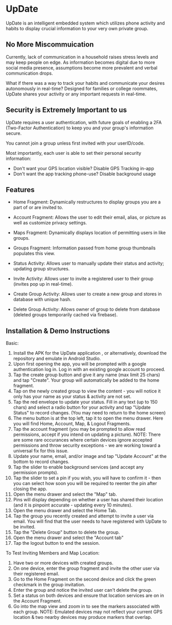 # UpDate

UpDate is an intelligent embedded system which utilizes phone activity and habits to display crucial information to your very own private group.

## No More Miscommuication

Currently, lack of communication in a household raises stress levels and may keep people on edge. As information becomes digital due to more social media presence, assumptions become more prevalent and verbal communication drops.

What if there was a way to track your habits and communicate your desires autonomously in real-time? Designed for families or college roommates, UpDate shares your activity or any important requests in real-time.

## Security is Extremely Important to us

UpDate requires a user authentication, with future goals of enabling a 2FA (Two-Factor Authentication) to keep you and your group's information secure.

You cannot join a group unless first invited with your userID/code.

Most importantly, each user is able to set their personal security information:
 - Don't want your GPS location visible?  Disable GPS Tracking in-app
 - Don't want the app tracking phone-use? Disable background usage

## Features

- Home Fragment: Dynamically restructures to display groups you are a part of or are invited to.
- Account Fragment: Allows the user to edit their email, alias, or picture as well as customize privacy settings.
- Maps Fragment: Dynamically displays location of permitting users in like groups.
- Groups Fragment: Information passed from home group thumbnails populates this view.

- Status Activity: Allows user to manually update their status and activity; updating group structures.
- Invite Activity: Allows user to invite a registered user to their group (invites pop up in real-time).
- Create Group Activity: Allows user to create a new group and stores in database with unique hash.
- Delete Group Activity: Allows owner of group to delete from database (deleted groups temporarily cached via firebase).

## Installation & Demo Instructions

Basic:
 1. Install the APK for the UpDate application <here>, or alternatively, download the repository and emulate in Android Studio.
 2. Upon first opening the app, you will be prompted with a google authentication log in. Log in with an existing google account to proceed.
 3. Tap the create group button and give it any name (max limit 25 chars) and tap "Create". Your group will automatically be added to the home fragment.
 4. Tap on the newly created group to view the content - you will notice it only has your name as your status & activity are not set.
 5. Tap the red envelope to update your status. Fill in any text (up to 150 chars) and select a radio button for your activity and tap "Update Status" to record changes. (You may need to return to the home screen)
 6. The menu button is at the top left, tap it to open the menu drawer. Here you will find Home, Account, Map, & Logout Fragments.
 7. Tap the account fragment (you may be prompted to allow read permissions, accept if you intend on updating a picture). 
    NOTE: There are some rare occurances where certain devices ignore accepted permissions and throw security exceptions - we are working toward a universal fix for this issue.
 8. Update your name, email, and/or image and tap "Update Account" at the bottom to record changes.
 9. Tap the slider to enable background services (and accept any permission prompts).
 10. Tap the slider to set a pin if you wish, you will have to confirm it - then you can select how soon you will be required to reenter the pin after closing the app.
 11. Open the menu drawer and select the "Map" tab.
 12. Pins will display depending on whether a user has shared their location (and it is pinpoint accurate - updating every 10 minutes).
 13. Open the menu drawer and select the Home Tab.
 14. Tap the group you recently created and attempt to invite a user via email. You will find that the user needs to have registered with UpDate to be invited.
 15. Tap the "Delete Group" button to delete the group.
 16. Open the menu drawer and select the "Account tab"
 17. Tap the logout button to end the session.
 
To Test Inviting Members and Map Location:
 1. Have two or more devices with created groups.
 2. On one device, enter the group fragment and invite the other user via their registered email.
 3. Go to the Home Fragment on the second device and click the green checkmark in the group invitation.
 4. Enter the group and notice the invited user can't delete the group.
 5. Set a status on both devices and ensure that location services are on in the Account Fragment.
 6. Go into the map view and zoom in to see the markers associated with each group.
    NOTE: Emulated devices may not reflect your current GPS location & two nearby devices may produce markers that overlap.
